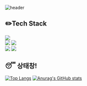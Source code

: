 <!-- ![header](https://capsule-render.vercel.app/api?type=waving&text=누추한%20곳에%20어쩐일로%20%F0%9F%A4%97&color=gradient&height=300)-->

<div>
  
  <!--Header-->
  ![header](https://capsule-render.vercel.app/api?type=Venom&color=gradient&height=300&section=header&text=누추한%20곳에%20어쩐일로%20%F0%9F%A4%97)
  
</div>

<div>
  <!--Body-->
  
  ## :pencil2:Tech Stack
  
  <img src="https://img.shields.io/badge/java-007396?style=for-the-badge&logo=java&logoColor=white"> 
  <br>
  <img src="https://img.shields.io/badge/html5-E34F26?style=for-the-badge&logo=html5&logoColor=white"> 
  <img src="https://img.shields.io/badge/css-1572B6?style=for-the-badge&logo=css3&logoColor=white"> 
  <br>
  <img src="https://img.shields.io/badge/oracle-F80000?style=for-the-badge&logo=oracle&logoColor=white"> 
  <img src="https://img.shields.io/badge/mariaDB-003545?style=for-the-badge&logo=mariaDB&logoColor=white">
  <br>
  
  
  ## :sleeping: 상태창!
  
  [![Top Langs](https://github-readme-stats.vercel.app/api/top-langs/?username=pingpingeee)](https://github.com/anuraghazra/github-readme-stats)
  [![Anurag's GitHub stats](https://github-readme-stats.vercel.app/api?username=pingpingeee)](https://github.com/anuraghazra/github-readme-stats)
</div>
<!--
**pingpingeee/pingpingeee** is a ✨ _special_ ✨ repository because its `README.md` (this file) appears on your GitHub profile.

Here are some ideas to get you started:

- 🔭 I’m currently working on ...
- 🌱 I’m currently learning ...
- 👯 I’m looking to collaborate on ...
- 🤔 I’m looking for help with ...
- 💬 Ask me about ...
- 📫 How to reach me: ...
- 😄 Pronouns: ...
- ⚡ Fun fact: ...
-->

